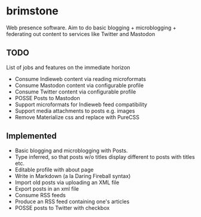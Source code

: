 # brimstone
Web presence software. Aim to do basic blogging + microblogging + federating out content to services like Twitter and Mastodon

## TODO
List of jobs and features on the immediate horizon

* Consume Indieweb content via reading microformats
* Consume Mastodon content via configurable profile
* Consume Twitter content via configurable profile
* POSSE Posts to Mastodon
* Support microformats for Indieweb feed compatibility
* Support media attachments to posts e.g. images
* Remove Materialize css and replace with PureCSS

## Implemented
* Basic blogging and microblogging with Posts.
* Type inferred, so that posts w/o titles display different to posts with titles etc.
* Editable profile with about page
* Write in Markdown (a la Daring Fireball syntax)
* Import old posts via uploading an XML file
* Export posts in an xml file
* Consume RSS feeds
* Produce an RSS feed containing one's articles
* POSSE posts to Twitter with checkbox
